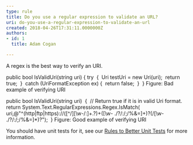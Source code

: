 ```yaml
---
type: rule
title: Do you use a regular expression to validate an URL?
uri: do-you-use-a-regular-expression-to-validate-an-url
created: 2018-04-26T17:31:11.0000000Z
authors:
- id: 1
  title: Adam Cogan

---
```


A regex is the best way to verify an URI.

 
public bool IsValidUri(string uri)
{
try 
{ 
Uri testUri = new Uri(uri); 
return true; 
} 
catch (UriFormatException ex)
{ 
return false; 
} 
}
Figure: Bad example of verifying URI​​​

public bool IsValidUri(string uri) 
{ 
// Return true if it is in valid Uri format.
return System.Text.RegularExpressions.Regex.IsMatch( uri,@"^(http|ftp|https)://([^\/][\w-/:]+\.?)+([\w- ./?/:/;/\%&=]+)?(/[\w- ./?/:/;/\%&=]\*)?"); 
}
 Figure: Good example of verifying URI 

You should have unit tests for it, see our [Rules to Better Unit Tests](https&#58;//www.ssw.com.au/ssw/Standards/Rules/RulesToBetterUnitTests.aspx) for more information.​
